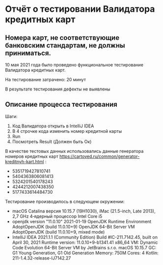 # Отчёт о тестировании Валидатора кредитных карт

## Номера карт, не соответствующие банковским стандартам, не должны приниматься.

10 мая 2021 года было проведено функциональное тестирование Валидатора кредитных карт.

На тестирование затрачено: 20 минут

В результате тестирования дефекты не выявлены

## Описание процесса тестирования
Шаги:
1. Код Валидатора открыть в IntelliJ IDEA
2. В 4 строчке кода изменить номер кредитной карты
3. Run
4. Посмотреть Result (Должен быть Ок)


В качестве тестовых данных использовались данные генератора номеров кредитных карт https://cartoved.ru/common/generator-kreditnyh-kart.html :
* 5351719427810741
* 5404363806081413
* 5324201540178243
* 4244212007438350
* 5177433614484730

Тестирование производилось в следующем окружении:
* macOS Catalina версия 10.15.7 (19H1030), iMac (21.5-inch, Late 2013), 2,7 GHz 4‑ядерный процессор Intel Core i5
* openjdk version "11.0.10" 2021-01-19
OpenJDK Runtime Environment AdoptOpenJDK (build 11.0.10+9)
OpenJDK 64-Bit Server VM AdoptOpenJDK (build 11.0.10+9, mixed mode)
* IntelliJ IDEA 2021.1.1 (Community Edition)
Build #IC-211.7142.45, built on April 30, 2021
Runtime version: 11.0.10+9-b1341.41 x86_64
VM: Dynamic Code Evolution 64-Bit Server VM by JetBrains s.r.o.
macOS 10.15.7
GC: G1 Young Generation, G1 Old Generation
Memory: 750M
Cores: 4
Kotlin: 211-1.4.32-release-IJ7142.27
